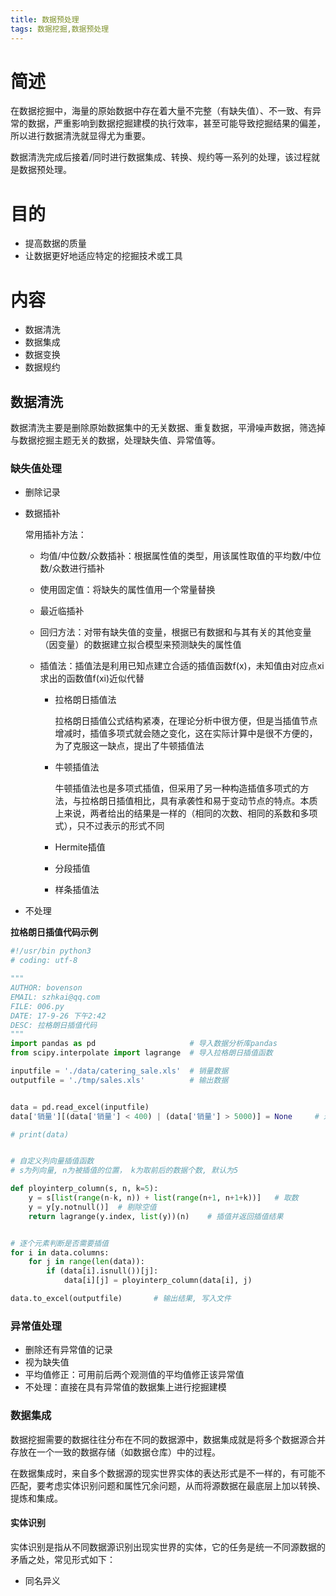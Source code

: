 ```yaml
---
title: 数据预处理
tags: 数据挖掘,数据预处理
---
```


# 简述

在数据挖掘中，海量的原始数据中存在着大量不完整（有缺失值）、不一致、有异常的数据，严重影响到数据挖掘建模的执行效率，甚至可能导致挖掘结果的偏差，所以进行数据清洗就显得尤为重要。

数据清洗完成后接着/同时进行数据集成、转换、规约等一系列的处理，该过程就是数据预处理。

# 目的

- 提高数据的质量
- 让数据更好地适应特定的挖掘技术或工具

# 内容

- 数据清洗
- 数据集成
- 数据变换
- 数据规约

## 数据清洗

数据清洗主要是删除原始数据集中的无关数据、重复数据，平滑噪声数据，筛选掉与数据挖掘主题无关的数据，处理缺失值、异常值等。

### 缺失值处理

- 删除记录

- 数据插补

  常用插补方法：

  - 均值/中位数/众数插补：根据属性值的类型，用该属性取值的平均数/中位数/众数进行插补

  - 使用固定值：将缺失的属性值用一个常量替换

  - 最近临插补

  - 回归方法：对带有缺失值的变量，根据已有数据和与其有关的其他变量（因变量）的数据建立拟合模型来预测缺失的属性值

  - 插值法：插值法是利用已知点建立合适的插值函数f(x)，未知值由对应点xi求出的函数值f(xi)近似代替

    - 拉格朗日插值法

      拉格朗日插值公式结构紧凑，在理论分析中很方便，但是当插值节点增减时，插值多项式就会随之变化，这在实际计算中是很不方便的，为了克服这一缺点，提出了牛顿插值法

    - 牛顿插值法

      牛顿插值法也是多项式插值，但采用了另一种构造插值多项式的方法，与拉格朗日插值相比，具有承袭性和易于变动节点的特点。本质上来说，两者给出的结果是一样的（相同的次数、相同的系数和多项式），只不过表示的形式不同

    - Hermite插值

    - 分段插值

    - 样条插值法

- 不处理

**拉格朗日插值代码示例**

```python
#!/usr/bin python3
# coding: utf-8

"""
AUTHOR: bovenson
EMAIL: szhkai@qq.com
FILE: 006.py
DATE: 17-9-26 下午2:42
DESC: 拉格朗日插值代码
"""
import pandas as pd                     # 导入数据分析库pandas
from scipy.interpolate import lagrange  # 导入拉格朗日插值函数

inputfile = './data/catering_sale.xls'  # 销量数据
outputfile = './tmp/sales.xls'          # 输出数据


data = pd.read_excel(inputfile)
data['销量'][(data['销量'] < 400) | (data['销量'] > 5000)] = None     # 过滤异常值， 将其变为空值

# print(data)


# 自定义列向量插值函数
# s为列向量, n为被插值的位置， k为取前后的数据个数, 默认为5

def ployinterp_column(s, n, k=5):
    y = s[list(range(n-k, n)) + list(range(n+1, n+1+k))]   # 取数
    y = y[y.notnull()]  # 剔除空值
    return lagrange(y.index, list(y))(n)    # 插值并返回插值结果


# 逐个元素判断是否需要插值
for i in data.columns:
    for j in range(len(data)):
        if (data[i].isnull())[j]:
            data[i][j] = ployinterp_column(data[i], j)

data.to_excel(outputfile)       # 输出结果, 写入文件
```

### 异常值处理

- 删除还有异常值的记录
- 视为缺失值
- 平均值修正：可用前后两个观测值的平均值修正该异常值
- 不处理：直接在具有异常值的数据集上进行挖掘建模



### 数据集成

数据挖掘需要的数据往往分布在不同的数据源中，数据集成就是将多个数据源合并存放在一个一致的数据存储（如数据仓库）中的过程。

在数据集成时，来自多个数据源的现实世界实体的表达形式是不一样的，有可能不匹配，要考虑实体识别问题和属性冗余问题，从而将源数据在最底层上加以转换、提炼和集成。

#### 实体识别

实体识别是指从不同数据源识别出现实世界的实体，它的任务是统一不同源数据的矛盾之处，常见形式如下：

- 同名异义